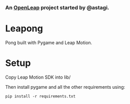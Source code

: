 ### An <a href="openleap.org">OpenLeap</a> project started by @astagi.

# Leapong

Pong built with Pygame and Leap Motion.

# Setup

Copy Leap Motion SDK into lib/

Then install pygame and all the other requirements using:

    pip install -r requirements.txt

